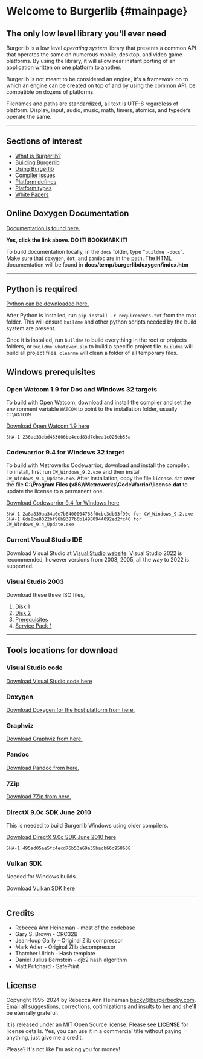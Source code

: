 # Welcome to Burgerlib {#mainpage}

## The only low level library you'll ever need

Burgerlib is a low level *operating system* library that presents a common API that operates the same on numerous mobile, desktop, and video game platforms. By using the library, it will allow near instant porting of an application written on one platform to another.

Burgerlib is not meant to be considered an engine, it's a framework on to which an engine can be created on top of and by using the common API, be compatible on dozens of platforms.

Filenames and paths are standardized, all text is UTF-8 regardless of platform. Display, input, audio, music, math, timers, atomics, and typedefs operate the same.

---

## Sections of interest

* [What is Burgerlib?](docs/what_is_burgerlib.md)
* [Building Burgerlib](docs/building.md)
* [Using Burgerlib](docs/using_burgerlib.md)
* [Compiler issues](docs/compiler_issues.md)
* [Platform defines](docs/defines.md)
* [Platform types](docs/platform_types.md)
* [White Papers](docs/white_papers.md)

## Online Doxygen Documentation

[Documentation is found here.](https://burgerlib.readthedocs.io/en/latest/index.htm)

**Yes, click the link above. DO IT! BOOKMARK IT!**

To build documentation locally, in the ``docs`` folder, type "``buildme -docs``". Make sure that ``doxygen``, ``dot``, and ``pandoc`` are in the path. The HTML documentation will be found in **docs/temp/burgerlibdoxygen/index.htm**

---

## Python is required

[Python can be downloaded here.](https://www.python.org/downloads/)

After Python is installed, run ``pip install -r requirements.txt`` from the root folder. This will ensure ``buildme`` and other python scripts needed by the build system are present.

Once it is installed, run ``buildme`` to build everything in the root or projects folders, or ``buildme whatever.sln`` to build a specific project file. ``buildme`` will build all project files. ``cleanme`` will clean a folder of all temporary files.

## Windows prerequisites

### Open Watcom 1.9 for Dos and Windows 32 targets

To build with Open Watcom, download and install the compiler and set the environment variable ``WATCOM`` to point to the installation folder, usually ``C:\WATCOM``

[Download Open Watcom 1.9 here](http://openwatcom.org/ftp/install/open-watcom-c-win32-1.9.exe)

``` text
SHA-1 236ac33ebd463006be4ecd83d7ebea1c026eb55a
```

### Codewarrior 9.4 for Windows 32 target

To build with Metrowerks Codewarrior, download and install the compiler. To install, first run ``CW_Windows_9.2.exe`` and then install ``CW_Windows_9.4_Update.exe``. After installation, copy the file ``license.dat`` over the file **C:\\Program Files (x86)\\Metrowerks\\CodeWarrior\\license.dat** to update the license to a permanent one.

[Download Codewarrior 9.4 for Windows here](https://archive.org/details/cwpro9)

``` text
SHA-1 2a8a839aa34a0e7b8400004788f0cbc3db03f90e for CW_Windows_9.2.exe
SHA-1 6da8be8022bf96b9387b6b14980944092ed2fc46 for CW_Windows_9.4_Update.exe
```

### Current Visual Studio IDE

Download Visual Studio at [Visual Studio website](https://visualstudio.com). Visual Studio 2022 is recommended, however versions from 2003, 2005, all the way to 2022 is supported.

### Visual Studio 2003

Download these three ISO files,

1. [Disk 1](https://archive.org/download/vsnet2003/MSDN%20Visual%20Studio%20NET%202003%20-%20Enterprise%20Architect%20%28Disc%201%29%28Disc%202082%29%28May%202003%29%28X09-51498%29.ISO)
2. [Disk 2](https://archive.org/download/vsnet2003/MSDN%20Visual%20Studio%20NET%202003%20-%20Enterprise%20Architect%20%28Disc%202%29%28Disc%202083%29%28May%202003%29%28X09-51499%29.ISO)
3. [Prerequisites](https://archive.org/download/vsnet2003/MSDN%20Visual%20Studio%20NET%202003%20Prerequisites%20%28Disc%202072%29%28May%202003%29%28X09-51482%29.ISO)
4. [Service Pack 1](https://archive.org/download/Visual-Studio-.NET-2003-SP-1/VS7.1sp1-KB918007-X86.exe.zip)

---

## Tools locations for download

### Visual Studio code

[Download Visual Studio code here](https://code.visualstudio.com/)

### Doxygen

[Download Doxygen for the host platform from here.](https://www.doxygen.nl/download.html)

### Graphviz

[Download Graphviz from here.](https://graphviz.org/download/)

### Pandoc

[Download Pandoc from here.](https://pandoc.org/installing.html)

### 7Zip

[Download 7Zip from here.](https://7-zip.org/)

### DirectX 9.0c SDK June 2010

This is needed to build Burgerlib Windows using older compilers.

[Download DirectX 9.0c SDK June 2010 here](https://www.microsoft.com/en-us/download/details.aspx?id=6812)

``` text
SHA-1 495ad05ae5fc4ecd76b53a69a35bacb66d958608
```

### Vulkan SDK

Needed for Windows builds.

[Download Vulkan SDK here](https://www.lunarg.com/vulkan-sdk/)

---

## Credits

* Rebecca Ann Heineman - most of the codebase
* Gary S. Brown - CRC32B
* Jean-loup Gailly - Original Zlib compressor
* Mark Adler - Original Zlib decompressor
* Thatcher Ulrich - Hash template
* Daniel Julius Bernstein - djb2 hash algorithm
* Matt Pritchard - SafePrint

## License
Copyright 1995-2024 by Rebecca Ann Heineman [becky@burgerbecky.com](mailto:becky@burgerbecky.com). Email all suggestions, corrections, optimizations and insults to her and she'll be eternally grateful.

It is released under an MIT Open Source license. Please see [**LICENSE**](https://raw.githubusercontent.com/Olde-Skuul/burgerlib/master/LICENSE) for license details. Yes, you can use it in a commercial title without paying anything, just give me a credit.

Please? It's not like I'm asking you for money!